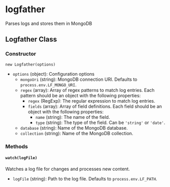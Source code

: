 # logfather

Parses logs and stores them in MongoDB

## Logfather Class

### Constructor

`new Logfather(options)`

- `options` (object): Configuration options
  - `mongoUri` (string): MongoDB connection URI. Defaults to `process.env.LF_MONGO_URI`.
  - `regex` (array): Array of regex patterns to match log entries. Each pattern should be an object with the following properties:
    - `regex` (RegExp): The regular expression to match log entries.
    - `fields` (array): Array of field definitions. Each field should be an object with the following properties:
      - `name` (string): The name of the field.
      - `type` (string): The type of the field. Can be `'string'` or `'date'`.
  - `database` (string): Name of the MongoDB database.
  - `collection` (string): Name of the MongoDB collection.

### Methods

#### `watch(logFile)`

Watches a log file for changes and processes new content.

- `logFile` (string): Path to the log file. Defaults to `process.env.LF_PATH`.

